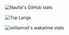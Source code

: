 ![Naufal's GitHub stats](https://github-readme-stats.vercel.app/api?username=naufalarifk&show_icons=true&theme=gotham) <br> <br>
![Top Langs](https://github-readme-stats.vercel.app/api/top-langs/?username=naufalarifk) <br><br>
![willianrod's wakatime stats](https://github-readme-stats.vercel.app/api/wakatime?username=naufalarifk)
